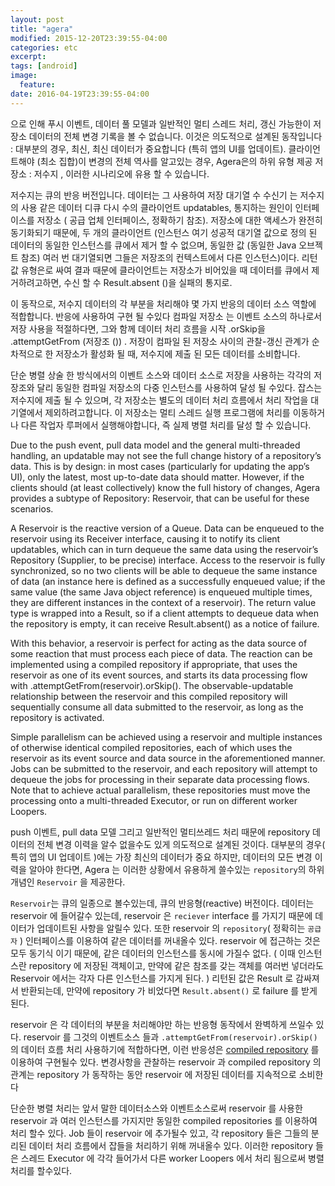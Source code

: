 ```yaml
---
layout: post
title: "agera"
modified: 2015-12-20T23:39:55-04:00
categories: etc
excerpt:
tags: [android]
image:
  feature:
date: 2016-04-19T23:39:55-04:00
---
```


으로 인해 푸시 이벤트, 데이터 풀 모델과 일반적인 멀티 스레드 처리, 갱신 가능한이 저장소 데이터의 전체 변경 기록을 볼 수 없습니다. 이것은 의도적으로 설계된 동작입니다 : 대부분의 경우, 최신, 최신 데이터가 중요합니다 (특히 앱의 UI를 업데이트). 클라이언트해야 (최소 집합)이 변경의 전체 역사를 알고있는 경우, Agera은의 하위 유형 제공 저장소 : 저수지 , 이러한 시나리오에 유용 할 수 있습니다.

저수지는 큐의 반응 버전입니다. 데이터는 그 사용하여 저장 대기열 수 수신기 는 저수지의 사용 같은 데이터 디큐 다시 수의 클라이언트 updatables, 통지하는 원인이 인터페이스를 저장소 ( 공급 업체 인터페이스, 정확하기 참조). 저장소에 대한 액세스가 완전히 동기화되기 때문에, 두 개의 클라이언트 (인스턴스 여기 성공적 대기열 값으로 정의 된 데이터의 동일한 인스턴스를 큐에서 제거 할 수 없으며, 동일한 값 (동일한 Java 오브젝트 참조) 여러 번 대기열되면 그들은 저장조의 컨텍스트에서 다른 인스턴스)이다. 리턴 값 유형은로 싸여 결과 때문에 클라이언트는 저장소가 비어있을 때 데이터를 큐에서 제거하려고하면, 수신 할 수 Result.absent ()을 실패의 통지로.

이 동작으로, 저수지 데이터의 각 부분을 처리해야 몇 가지 반응의 데이터 소스 역할에 적합합니다. 반응에 사용하여 구현 될 수있다 컴파일 저장소 는 이벤트 소스의 하나로서 저장 사용을 적절하다면, 그와 함께 데이터 처리 흐름을 시작 .orSkip을 .attemptGetFrom (저장조 ()) . 저장이 컴파일 된 저장소 사이의 관찰-갱신 관계가 순차적으로 한 저장소가 활성화 될 때, 저수지에 제출 된 모든 데이터를 소비합니다.

단순 병렬 상술 한 방식에서의 이벤트 소스와 데이터 소스로 저장을 사용하는 각각의 저장조와 달리 동일한 컴파일 저장소의 다중 인스턴스를 사용하여 달성 될 수있다. 잡스는 저수지에 제출 될 수 있으며, 각 저장소는 별도의 데이터 처리 흐름에서 처리 작업을 대기열에서 제외하려고합니다. 이 저장소는 멀티 스레드 실행 프로그램에 처리를 이동하거나 다른 작업자 루퍼에서 실행해야합니다, 즉 실제 병렬 처리를 달성 할 수 있습니다.


Due to the push event, pull data model and the general multi-threaded handling, an updatable may not see the full change history of a repository’s data. This is by design: in most cases (particularly for updating the app’s UI), only the latest, most up-to-date data should matter. However, if the clients should (at least collectively) know the full history of changes, Agera provides a subtype of Repository: Reservoir, that can be useful for these scenarios.

A Reservoir is the reactive version of a Queue. Data can be enqueued to the reservoir using its Receiver interface, causing it to notify its client updatables, which can in turn dequeue the same data using the reservoir’s Repository (Supplier, to be precise) interface. Access to the reservoir is fully synchronized, so no two clients will be able to dequeue the same instance of data (an instance here is defined as a successfully enqueued value; if the same value (the same Java object reference) is enqueued multiple times, they are different instances in the context of a reservoir). The return value type is wrapped into a Result, so if a client attempts to dequeue data when the repository is empty, it can receive Result.absent() as a notice of failure.

With this behavior, a reservoir is perfect for acting as the data source of some reaction that must process each piece of data. The reaction can be implemented using a compiled repository if appropriate, that uses the reservoir as one of its event sources, and starts its data processing flow with .attemptGetFrom(reservoir).orSkip(). The observable-updatable relationship between the reservoir and this compiled repository will sequentially consume all data submitted to the reservoir, as long as the repository is activated.

Simple parallelism can be achieved using a reservoir and multiple instances of otherwise identical compiled repositories, each of which uses the reservoir as its event source and data source in the aforementioned manner. Jobs can be submitted to the reservoir, and each repository will attempt to dequeue the jobs for processing in their separate data processing flows. Note that to achieve actual parallelism, these repositories must move the processing onto a multi-threaded Executor, or run on different worker Loopers.


push 이벤트, pull data 모델 그리고 일반적인 멀티쓰레드 처리 때문에 repository 데이터의 전체 변경 이력을 알수 없을수도 있게 의도적으로 설계된 것이다. 대부분의 경우( 특히 앱의 UI 업데이트 )에는 가장 최신의 데이터가 중요 하지만, 데이터의 모든 변경 이력을 알아야 한다면, Agera 는 이러한 상황에서 유용하게 쓸수있는 `repository`의 하위 개념인 `Reservoir` 을 제공한다.

`Reservoir`는  큐의 일종으로 볼수있는데, 큐의 반응형(reactive) 버전이다. 데이터는 reservoir 에 들어갈수 있는데, reservoir 은 `reciever` interface 를 가지기 때문에 데이터가 업데이트된 사항을 알릴수 있다. 또한 reservoir 의 `repository`( 정확히는 `공급자` ) 인터페이스를 이용하여 같은 데이터를 꺼내올수 있다. reservoir 에 접근하는 것은 모두 동기식 이기 때문에, 같은 데이터의 인스턴스를 동시에 가질수 없다. ( 이때 인스턴스란 repository 에 저장된 객체이고, 만약에 같은 참조를 갖는 객체를 여러번 넣더라도 Reservoir 에서는 각자 다른 인스턴스를 가지게 된다. ) 리턴된 값은 Result 로 감싸져서 반환되는데, 만약에 repository 가 비었다면 `Result.absent()` 로 failure 를 받게 된다.

reservoir 은 각 데이터의 부분을 처리해야만 하는 반응형 동작에서 완벽하게 쓰일수 있다. reservoir 를 그것의 이벤트소스 들과 `.attemptGetFrom(reservoir).orSkip()`의 데이터 흐름 처리 사용하기에 적합하다면, 이런 반응성은 [compiled repository](https://github.com/google/agera/wiki/Compiled-repositories) 를 이용하여 구현될수 있다. 변경사항을 관찰하는 reservoir 과 compiled repository 의 관계는 repository 가 동작하는 동안 reservoir 에 저장된 데이터를 지속적으로 소비한다

단순한 병렬 처리는 앞서 말한 데이터소스와 이벤트소스로써 reservoir 를 사용한 reservoir 과 여러 인스턴스를 가지지만 동일한 compiled repositories 를 이용하여 처리 할수 있다. Job 들이 reservoir 에 추가될수 있고, 각 repository 들은 그들의 분리된 데이터 처리 흐름에서 잡들을 처리하기 위해 꺼내올수 있다. 이러한 repository 들은 스레드 Executor 에 각각 들어가서 다른 worker Loopers 에서 처리 됨으로써 병렬 처리를 할수있다.

